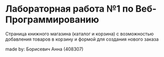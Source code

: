 # Лабораторная работа №1 по Веб-Программированию

Страница книжного магазина (каталог и корзина) с возможностью добавления товаров в корзину и формой для создания нового заказа

made by: Борисевич Анна (408307)
